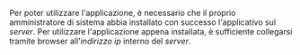 Per poter utilizzare l'applicazione, è necessario che il proprio amministratore di sistema abbia installato con successo l'applicativo sul *server*. Per utilizzare l'applicazione appena installata, è sufficiente collegarsi tramite browser all'*indirizzo ip* interno del *server*.